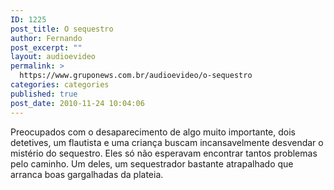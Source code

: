 ```yaml
---
ID: 1225
post_title: O sequestro
author: Fernando
post_excerpt: ""
layout: audioevideo
permalink: >
  https://www.gruponews.com.br/audioevideo/o-sequestro
categories: categories
published: true
post_date: 2010-11-24 10:04:06
---
```

Preocupados com o desaparecimento de algo muito importante, dois detetives, um flautista e uma criança buscam incansavelmente desvendar o mistério do sequestro. Eles só não esperavam encontrar tantos problemas pelo caminho. Um deles, um sequestrador bastante atrapalhado que arranca boas gargalhadas da plateia.